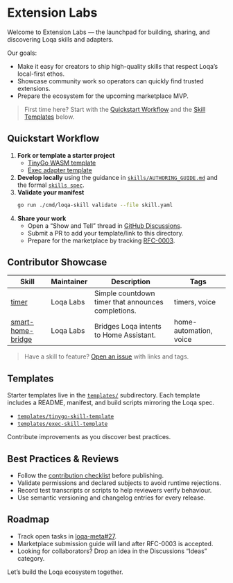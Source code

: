 # Extension Labs

Welcome to Extension Labs — the launchpad for building, sharing, and discovering Loqa skills and adapters.

Our goals:
- Make it easy for creators to ship high-quality skills that respect Loqa’s local-first ethos.
- Showcase community work so operators can quickly find trusted extensions.
- Prepare the ecosystem for the upcoming marketplace MVP.

> First time here? Start with the [Quickstart Workflow](#quickstart-workflow) and the [Skill Templates](templates/) below.

## Quickstart Workflow

1. **Fork or template a starter project**
   - [TinyGo WASM template](templates/tinygo-skill-template/README.md)
   - [Exec adapter template](templates/exec-skill-template/README.md)
2. **Develop locally** using the guidance in [`skills/AUTHORING_GUIDE.md`](https://github.com/loqalabs/loqa-core/blob/main/skills/AUTHORING_GUIDE.md) and the formal [`skills spec`](https://github.com/loqalabs/loqa-core/blob/main/docs/skills/SPEC.md).
3. **Validate your manifest**
   ```bash
   go run ./cmd/loqa-skill validate --file skill.yaml
   ```
4. **Share your work**
   - Open a “Show and Tell” thread in [GitHub Discussions](https://github.com/loqalabs/loqa-core/discussions).
   - Submit a PR to add your template/link to this directory.
   - Prepare for the marketplace by tracking [RFC-0003](https://github.com/loqalabs/loqa-meta/blob/main/rfcs/RFC-0003_loqa_marketplace_mvp.md).

## Contributor Showcase

| Skill | Maintainer | Description | Tags |
| --- | --- | --- | --- |
| [timer](https://github.com/loqalabs/loqa-core/tree/main/skills/examples/timer) | Loqa Labs | Simple countdown timer that announces completions. | timers, voice |
| [smart-home-bridge](https://github.com/loqalabs/loqa-core/tree/main/skills/examples/smart-home) | Loqa Labs | Bridges Loqa intents to Home Assistant. | home-automation, voice |

> Have a skill to feature? [Open an issue](https://github.com/loqalabs/loqa-meta/issues/new?labels=community&title=Showcase%20submission%3A%20%3Cskill%3E) with links and tags.

## Templates

Starter templates live in the [`templates/`](templates/) subdirectory. Each template includes a README, manifest, and build scripts mirroring the Loqa spec.

- [`templates/tinygo-skill-template`](templates/tinygo-skill-template/README.md)
- [`templates/exec-skill-template`](templates/exec-skill-template/README.md)

Contribute improvements as you discover best practices.

## Best Practices & Reviews

- Follow the [contribution checklist](checklist.md) before publishing.
- Validate permissions and declared subjects to avoid runtime rejections.
- Record test transcripts or scripts to help reviewers verify behaviour.
- Use semantic versioning and changelog entries for every release.

## Roadmap

- Track open tasks in [loqa-meta#27](https://github.com/loqalabs/loqa-meta/issues/27).
- Marketplace submission guide will land after RFC-0003 is accepted.
- Looking for collaborators? Drop an idea in the Discussions “Ideas” category.

Let’s build the Loqa ecosystem together.
